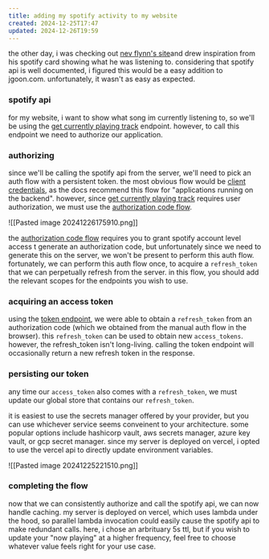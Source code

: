```yaml
---
title: adding my spotify activity to my website
created: 2024-12-25T17:47
updated: 2024-12-26T19:59
---
```


the other day, i was checking out [nev flynn's site](https://nevflynn.com/)and drew inspiration from his spotify card showing what he was listening to. considering that spotify api is well documented, i figured this would be a easy addition to jgoon.com. unfortunately, it wasn't as easy as expected.
### spotify api
for my website, i want to show what song im currently listening to, so we'll be using the [get currently playing track](https://developer.spotify.com/documentation/web-api/reference/get-the-users-currently-playing-track) endpoint. however, to call this endpoint we need to authorize our application.
### authorizing
since we'll be calling the spotify api from the server, we'll need to pick an auth flow with a persistent token. the most obvious flow would be [client credentials](https://developer.spotify.com/documentation/web-api/tutorials/client-credentials-flow), as the docs recommend this flow for "applications running on the backend". however, since [get currently playing track](https://developer.spotify.com/documentation/web-api/reference/get-the-users-currently-playing-track) requires user authorization, we must use the [authorization code flow](https://developer.spotify.com/documentation/web-api/tutorials/code-flow).

![[Pasted image 20241226175910.png]]

 the [authorization code flow](https://developer.spotify.com/documentation/web-api/tutorials/code-flow) requires you to grant spotify account level access t generate an authorization code, but unfortunately since we need to generate this on the server, we won't be present to perform this auth flow. fortunately, we can perform this auth flow once, to acquire a `refresh_token` that we can perpetually refresh from the server. in this flow, you should add the relevant scopes for the endpoints you wish to use.
### acquiring an access token
using the [token endpoint](https://developer.spotify.com/documentation/web-api/tutorials/refreshing-tokens), we were able to obtain a `refresh_token`  from an authorization code (which we obtained from the manual auth flow in the browser). this `refresh_token` can be used to obtain new `access_tokens`. however, the refresh_token isn't long-living. calling the token endpoint will occasionally return a new refresh token in the response. 
### persisting our token
any time our `access_token` also comes with a `refresh_token`, we must update our global store that contains our `refresh_token`.

it is easiest to use the secrets manager offered by your provider, but you can use whichever service seems conveinent to your architecture. some popular options include hashicorp vault, aws secrets manager, azure key vault, or gcp secret manager. since my server is deployed on vercel, i opted to use the vercel api to directly update environment variables.

![[Pasted image 20241225221510.png]]
### completing the flow
now that we can consistently authorize and call the spotify api, we can now handle caching. my server is deployed on vercel, which uses lambda under the hood, so parallel lambda invocation could easily cause the spotify api to make redundant calls. here, i chose an arbrituary 5s ttl, but if you wish to update your "now playing" at a higher frequency, feel free to choose whatever value feels right for your use case.
